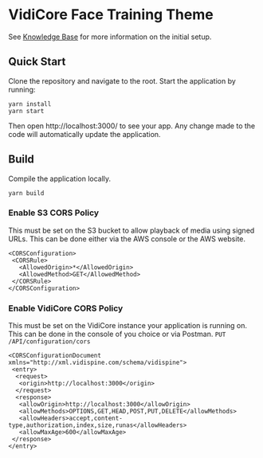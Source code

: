 # VidiCore Face Training Theme

See [Knowledge Base](https://vidispine.atlassian.net/wiki/spaces/IES/pages/) for more information on the initial setup.

## Quick Start

Clone the repository and navigate to the root. Start the application by running:
```
yarn install
yarn start
```
Then open http://localhost:3000/ to see your app. Any change made to the code will automatically update the application.


## Build

Compile the application locally.
```
yarn build
```

### Enable S3 CORS Policy

This must be set on the S3 bucket to allow playback of media using signed URLs. This can be done either via the AWS console or the AWS website.
```
<CORSConfiguration>
 <CORSRule>
   <AllowedOrigin>*</AllowedOrigin>
   <AllowedMethod>GET</AllowedMethod>
 </CORSRule>
</CORSConfiguration>
```

### Enable VidiCore CORS Policy

This must be set on the VidiCore instance your application is running on. This can be done in the console of you choice or via Postman.
`PUT /API/configuration/cors`
```
<CORSConfigurationDocument xmlns="http://xml.vidispine.com/schema/vidispine">
 <entry>
  <request>
   <origin>http://localhost:3000</origin>
  </request>
  <response>
   <allowOrigin>http://localhost:3000</allowOrigin>
   <allowMethods>OPTIONS,GET,HEAD,POST,PUT,DELETE</allowMethods>
   <allowHeaders>accept,content-type,authorization,index,size,runas</allowHeaders>
   <allowMaxAge>600</allowMaxAge>
 </response>
</entry>
```
